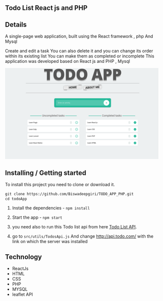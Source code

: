 ## Todo List React js and PHP
## Details
A single-page web application, built using the React framework , php And Mysql 

Create and edit a task You can also delete it and you can change its order within its existing list
You can make them as completed or incomplete
This application was developed based on React js and  PHP , Mysql



![home page](screenshots/todo.png)


## Installing / Getting started

To install this project you need to clone or download it.


```shell
git clone https://github.com/Biswadeepgiri/TODO_APP_PHP.git
cd todoApp
```
1. Install the dependencies - `npm install`

2. Start the app - `npm start`

3. you need also to run this Todo list api  from here [Todo List API](https://github.com/Biswadeepgiri/Todo-List-API).

4. go to  `src/utils/TodosApi.js`   And change http://api.todo.com/ with the link on which the server was installed


## Technology
- ReactJs
- HTML
- CSS
- PHP
- MYSQL
- leaflet API
